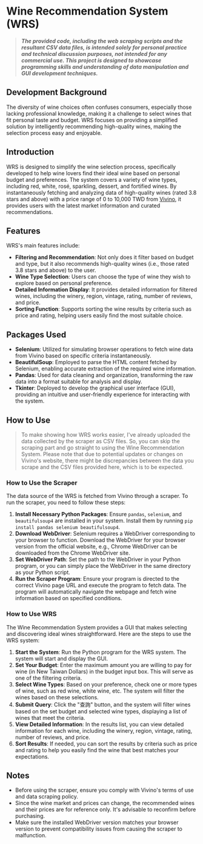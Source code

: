 
# Wine Recommendation System (WRS)

>***The provided code, including the web scraping scripts and the resultant CSV data files, is intended solely for personal practice and technical discussion purposes, not intended for any commercial use. This project is designed to showcase programming skills and understanding of data manipulation and GUI development techniques.***

## Development Background

The diversity of wine choices often confuses consumers, especially those lacking professional knowledge, making it a challenge to select wines that fit personal taste and budget. WRS focuses on providing a simplified solution by intelligently recommending high-quality wines, making the selection process easy and enjoyable.

## Introduction

WRS is designed to simplify the wine selection process, specifically developed to help wine lovers find their ideal wine based on personal budget and preferences. The system covers a variety of wine types, including red, white, rosé, sparkling, dessert, and fortified wines. By instantaneously fetching and analyzing data of high-quality wines (rated 3.8 stars and above) with a price range of 0 to 10,000 TWD from [Vivino](https://www.vivino.com), it provides users with the latest market information and curated recommendations.

## Features 

WRS's main features include:

- **Filtering and Recommendation**: Not only does it filter based on budget and type, but it also recommends high-quality wines (i.e., those rated 3.8 stars and above) to the user.
- **Wine Type Selection**: Users can choose the type of wine they wish to explore based on personal preference.
- **Detailed Information Display**: It provides detailed information for filtered wines, including the winery, region, vintage, rating, number of reviews, and price.
- **Sorting Function**: Supports sorting the wine results by criteria such as price and rating, helping users easily find the most suitable choice.

## Packages Used

- **Selenium**: Utilized for simulating browser operations to fetch wine data from Vivino based on specific criteria instantaneously.
- **BeautifulSoup**: Employed to parse the HTML content fetched by Selenium, enabling accurate extraction of the required wine information.
- **Pandas**: Used for data cleaning and organization, transforming the raw data into a format suitable for analysis and display.
- **Tkinter**: Deployed to develop the graphical user interface (GUI), providing an intuitive and user-friendly experience for interacting with the system.

## How to Use

>To make showing how WRS works easier, I've already uploaded the data collected by the scraper as CSV files. So, you can skip the scraping part and go straight to using the Wine Recommendation System. Please note that due to potential updates or changes on Vivino's website, there might be discrepancies between the data you scrape and the CSV files provided here, which is to be expected.

### How to Use the Scraper

The data source of the WRS is fetched from Vivino through a scraper. To run the scraper, you need to follow these steps:

1. **Install Necessary Python Packages**: Ensure `pandas`, `selenium`, and `beautifulsoup4` are installed in your system. Install them by running `pip install pandas selenium beautifulsoup4`.
2. **Download WebDriver**: Selenium requires a WebDriver corresponding to your browser to function. Download the WebDriver for your browser version from the official website, e.g., Chrome WebDriver can be downloaded from the Chrome WebDriver site.
3. **Set WebDriver Path**:  Set the path to the WebDriver in your Python program, or you can simply place the WebDriver in the same directory as your Python script.
4. **Run the Scraper Program**: Ensure your program is directed to the correct Vivino page URL and execute the program to fetch data. The program will automatically navigate the webpage and fetch wine information based on specified conditions.

### How to Use WRS

The Wine Recommendation System provides a GUI that makes selecting and discovering ideal wines straightforward. Here are the steps to use the WRS system:

1. **Start the System**: Run the Python program for the WRS system. The system will start and display the GUI.
2. **Set Your Budget**: Enter the maximum amount you are willing to pay for wine (in New Taiwan Dollars) in the budget input box. This will serve as one of the filtering criteria.
3. **Select Wine Types**: Based on your preference, check one or more types of wine, such as red wine, white wine, etc. The system will filter the wines based on these selections.
4. **Submit Query**: Click the "查詢" button, and the system will filter wines based on the set budget and selected wine types, displaying a list of wines that meet the criteria.
5. **View Detailed Information**: In the results list, you can view detailed information for each wine, including the winery, region, vintage, rating, number of reviews, and price.
6. **Sort Results**: If needed, you can sort the results by criteria such as price and rating to help you easily find the wine that best matches your expectations.

## Notes

- Before using the scraper, ensure you comply with Vivino's terms of use and data scraping policy.
- Since the wine market and prices can change, the recommended wines and their prices are for reference only. It's advisable to reconfirm before purchasing.
- Make sure the installed WebDriver version matches your browser version to prevent compatibility issues from causing the scraper to malfunction.